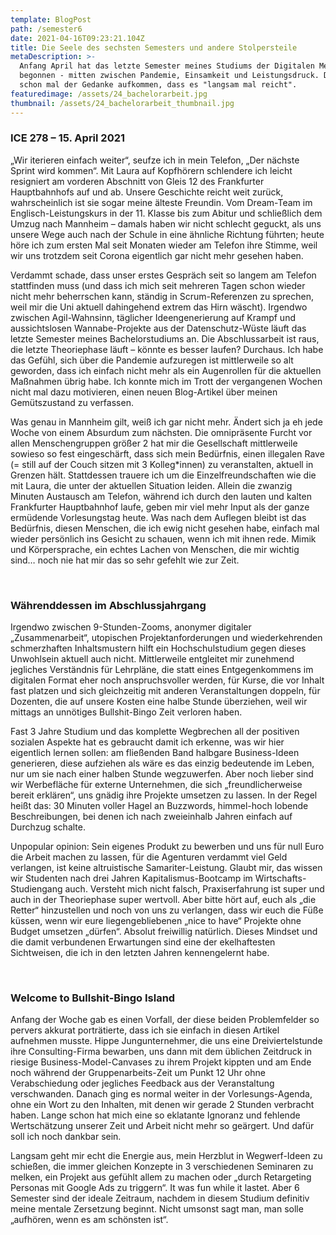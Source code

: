 ```yaml
---
template: BlogPost
path: /semester6
date: 2021-04-16T09:23:21.104Z
title: Die Seele des sechsten Semesters und andere Stolpersteile
metaDescription: >-
  Anfang April hat das letzte Semester meines Studiums der Digitalen Medien
  begonnen - mitten zwischen Pandemie, Einsamkeit und Leistungsdruck. Da kann
  schon mal der Gedanke aufkommen, dass es "langsam mal reicht".
featuredimage: /assets/24_bachelorarbeit.jpg
thumbnail: /assets/24_bachelorarbeit_thumbnail.jpg
---
```

### ICE 278 – 15. April 2021

„Wir iterieren einfach weiter“, seufze ich in mein Telefon, „Der nächste Sprint wird kommen“. Mit Laura auf Kopfhörern schlendere ich leicht resigniert am vorderen Abschnitt von Gleis 12 des Frankfurter Hauptbahnhofs auf und ab. Unsere Geschichte reicht weit zurück, wahrscheinlich ist sie sogar meine älteste Freundin. Vom Dream-Team im Englisch-Leistungskurs in der 11. Klasse bis zum Abitur und schließlich dem Umzug nach Mannheim – damals haben wir nicht schlecht geguckt, als uns unsere Wege auch nach der Schule in eine ähnliche Richtung führten; heute höre ich zum ersten Mal seit Monaten wieder am Telefon ihre Stimme, weil wir uns trotzdem seit Corona eigentlich gar nicht mehr gesehen haben.

Verdammt schade, dass unser erstes Gespräch seit so langem am Telefon stattfinden muss (und dass ich mich seit mehreren Tagen schon wieder nicht mehr beherrschen kann, ständig in Scrum-Referenzen zu sprechen, weil mir die Uni aktuell dahingehend extrem das Hirn wäscht). Irgendwo zwischen Agil-Wahnsinn, täglicher Ideengenerierung auf Krampf und aussichtslosen Wannabe-Projekte aus der Datenschutz-Wüste läuft das letzte Semester meines Bachelorstudiums an. Die Abschlussarbeit ist raus, die letzte Theoriephase läuft – könnte es besser laufen? Durchaus. Ich habe das Gefühl, sich über die Pandemie aufzuregen ist mittlerweile so alt geworden, dass ich einfach nicht mehr als ein Augenrollen für die aktuellen Maßnahmen übrig habe. Ich konnte mich im Trott der vergangenen Wochen nicht mal dazu motivieren, einen neuen Blog-Artikel über meinen Gemütszustand zu verfassen.

Was genau in Mannheim gilt, weiß ich gar nicht mehr. Ändert sich ja eh jede Woche von einem Absurdum zum nächsten. Die omnipräsente Furcht vor allen Menschengruppen größer 2 hat mir die Gesellschaft mittlerweile sowieso so fest eingeschärft, dass sich mein Bedürfnis, einen illegalen Rave (= still auf der Couch sitzen mit 3 Kolleg*innen) zu veranstalten, aktuell in Grenzen hält. Stattdessen trauere ich um die Einzelfreundschaften wie die mit Laura, die unter der aktuellen Situation leiden. Allein die zwanzig Minuten Austausch am Telefon, während ich durch den lauten und kalten Frankfurter Hauptbahnhof laufe, geben mir viel mehr Input als der ganze ermüdende Vorlesungstag heute. Was nach dem Auflegen bleibt ist das Bedürfnis, diesen Menschen, die ich ewig nicht gesehen habe, einfach mal wieder persönlich ins Gesicht zu schauen, wenn ich mit ihnen rede. Mimik und Körpersprache, ein echtes Lachen von Menschen, die mir wichtig sind… noch nie hat mir das so sehr gefehlt wie zur Zeit.

&nbsp;

### Währenddessen im Abschlussjahrgang

Irgendwo zwischen 9-Stunden-Zooms, anonymer digitaler „Zusammenarbeit“, utopischen Projektanforderungen und wiederkehrenden schmerzhaften Inhaltsmustern hilft ein Hochschulstudium gegen dieses Unwohlsein aktuell auch nicht. Mittlerweile entgleitet mir zunehmend jegliches Verständnis für Lehrpläne, die statt eines Entgegenkommens im digitalen Format eher noch anspruchsvoller werden, für Kurse, die vor Inhalt fast platzen und sich gleichzeitig mit anderen Veranstaltungen doppeln, für Dozenten, die auf unsere Kosten eine halbe Stunde überziehen, weil wir mittags an unnötiges Bullshit-Bingo Zeit verloren haben. 

Fast 3 Jahre Studium und das komplette Wegbrechen all der positiven sozialen Aspekte hat es gebraucht damit ich erkenne, was wir hier eigentlich lernen sollen: am fließenden Band halbgare Business-Ideen generieren, diese aufziehen als wäre es das einzig bedeutende im Leben, nur um sie nach einer halben Stunde wegzuwerfen. Aber noch lieber sind wir Werbefläche für externe Unternehmen, die sich „freundlicherweise bereit erklären“, uns gnädig ihre Projekte umsetzen zu lassen. In der Regel heißt das: 30 Minuten voller Hagel an Buzzwords, himmel-hoch lobende Beschreibungen, bei denen ich nach zweieinhalb Jahren einfach auf Durchzug schalte. 

Unpopular opinion: Sein eigenes Produkt zu bewerben und uns für null Euro die Arbeit machen zu lassen, für die Agenturen verdammt viel Geld verlangen, ist keine altruistische Samariter-Leistung. Glaubt mir, das wissen wir Studenten nach drei Jahren Kapitalismus-Bootcamp im Wirtschafts-Studiengang auch. Versteht mich nicht falsch, Praxiserfahrung ist super und auch in der Theoriephase super wertvoll. Aber bitte hört auf, euch als „die Retter“ hinzustellen und noch von uns zu verlangen, dass wir euch die Füße küssen, wenn wir eure liegengebliebenen „nice to have“ Projekte ohne Budget umsetzen „dürfen“. Absolut freiwillig natürlich. Dieses Mindset und die damit verbundenen Erwartungen sind eine der ekelhaftesten Sichtweisen, die ich in den letzten Jahren kennengelernt habe.


&nbsp;
### Welcome to Bullshit-Bingo Island

Anfang der Woche gab es einen Vorfall, der diese beiden Problemfelder so pervers akkurat porträtierte, dass ich sie einfach in diesen Artikel aufnehmen musste. Hippe Jungunternehmer, die uns eine Dreiviertelstunde ihre Consulting-Firma bewarben, uns dann mit dem üblichen Zeitdruck in riesige Business-Model-Canvases zu ihrem Projekt kippten und am Ende noch während der Gruppenarbeits-Zeit um Punkt 12 Uhr ohne Verabschiedung oder jegliches Feedback aus der Veranstaltung verschwanden. Danach ging es normal weiter in der Vorlesungs-Agenda, ohne ein Wort zu den Inhalten, mit denen wir gerade 2 Stunden verbracht haben. Lange schon hat mich eine so eklatante Ignoranz und fehlende Wertschätzung unserer Zeit und Arbeit nicht mehr so geärgert. Und dafür soll ich noch dankbar sein.

Langsam geht mir echt die Energie aus, mein Herzblut in Wegwerf-Ideen zu schießen, die immer gleichen Konzepte in 3 verschiedenen Seminaren zu melken, ein Projekt aus gefühlt allem zu machen oder „durch Retargeting Personas mit Google Ads zu triggern“. It was fun while it lastet. Aber 6 Semester sind der ideale Zeitraum, nachdem in diesem Studium definitiv meine mentale Zersetzung beginnt. Nicht umsonst sagt man, man solle „aufhören, wenn es am schönsten ist“.
